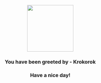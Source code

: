 <p align="center">
    <img src="https://raw.githubusercontent.com/PokeAPI/sprites/master/sprites/pokemon/552.png" width="150" height="150">
</p>
<h3 align="center">You have been greeted by - <b>Krokorok</b></h3>
<h3 align="center">Have a nice day!</h3>
